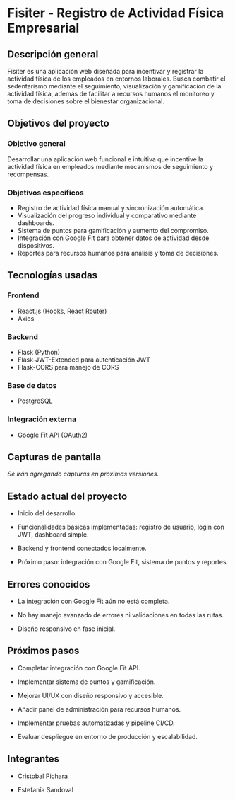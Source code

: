 # Fisiter - Registro de Actividad Física Empresarial

## Descripción general
Fisiter es una aplicación web diseñada para incentivar y registrar la actividad física de los empleados en entornos laborales. Busca combatir el sedentarismo mediante el seguimiento, visualización y gamificación de la actividad física, además de facilitar a recursos humanos el monitoreo y toma de decisiones sobre el bienestar organizacional.

## Objetivos del proyecto

### Objetivo general
Desarrollar una aplicación web funcional e intuitiva que incentive la actividad física en empleados mediante mecanismos de seguimiento y recompensas.

### Objetivos específicos
- Registro de actividad física manual y sincronización automática.
- Visualización del progreso individual y comparativo mediante dashboards.
- Sistema de puntos para gamificación y aumento del compromiso.
- Integración con Google Fit para obtener datos de actividad desde dispositivos.
- Reportes para recursos humanos para análisis y toma de decisiones.

## Tecnologías usadas

### Frontend
- React.js (Hooks, React Router)
- Axios

### Backend
- Flask (Python)
- Flask-JWT-Extended para autenticación JWT
- Flask-CORS para manejo de CORS

### Base de datos
- PostgreSQL

### Integración externa
- Google Fit API (OAuth2)

## Capturas de pantalla
*Se irán agregando capturas en próximas versiones.*

## Estado actual del proyecto

- Inicio del desarrollo.

- Funcionalidades básicas implementadas: registro de usuario, login con JWT, dashboard simple.

- Backend y frontend conectados localmente.

- Próximo paso: integración con Google Fit, sistema de puntos y reportes.

## Errores conocidos

- La integración con Google Fit aún no está completa.

- No hay manejo avanzado de errores ni validaciones en todas las rutas.

- Diseño responsivo en fase inicial.

## Próximos pasos

- Completar integración con Google Fit API.

- Implementar sistema de puntos y gamificación.

- Mejorar UI/UX con diseño responsivo y accesible.

- Añadir panel de administración para recursos humanos.

- Implementar pruebas automatizadas y pipeline CI/CD.

- Evaluar despliegue en entorno de producción y escalabilidad.

## Integrantes

- Cristobal Pichara

- Estefanía Sandoval